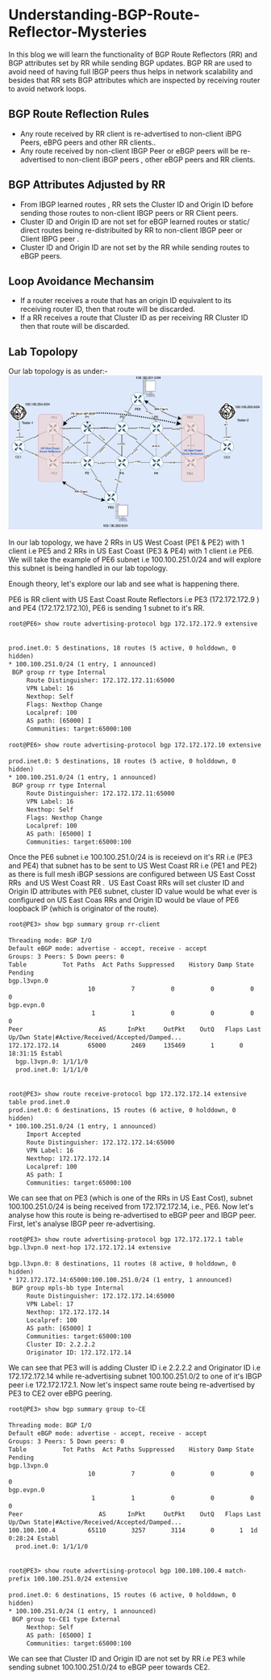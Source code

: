 # Understanding-BGP-Route-Reflector-Mysteries
In this blog we will learn the functionality of BGP Route Reflectors (RR) and BGP attributes set by RR while sending BGP updates. BGP RR are used to avoid need of having full IBGP peers thus helps in network scalability  and besides that RR sets BGP attributes which are inspected by receiving  router to avoid network loops. 

## BGP Route Reflection Rules 
* Any route received by RR client is re-advertised to non-client iBPG Peers, eBPG peers and other RR clients.. 
* Any route received by non-client IBGP Peer or eBGP peers will be re-advertised to non-client iBGP peers  , other eBGP peers and RR clients. 

## BGP Attributes Adjusted by RR
* From IBGP learned routes , RR sets the Cluster ID and Origin ID before sending those routes to non-client IBGP peers or RR Client peers. 
* Cluster ID and Origin ID are not set for eBGP learned routes or static/ direct routes being re-distribuited by RR to non-client IBGP peer or Client IBPG peer . 
* Cluster ID and Origin ID are not set by the RR while sending routes to eBGP peers.

## Loop Avoidance Mechansim 
* If a router receives a route that has an origin ID equivalent to its receiving router ID, then that route will be discarded.
*  If a RR receives a route that Cluster ID  as per receiving RR Cluster ID then that route will be discarded. 

## Lab Topolopy 
Our lab topology is as under:-
![lab](./images/lab.png)

In our lab topology, we have 2 RRs in US West Coast (PE1 & PE2) with 1 client i.e PE5 and 2 RRs in US East Coast (PE3 & PE4) with 1 client i.e PE6.  We will take the example of PE6 subnet i.e 100.100.251.0/24 and will explore this subnet is being handled in our lab topology.

Enough theory, let's explore our lab and see what is happening there. 

PE6 is RR client with US East Coast Route Reflectors i.e PE3 (172.172.172.9 ) and PE4 (172.172.172.10), PE6 is sending 1 subnet to it's RR. 

```
root@PE6> show route advertising-protocol bgp 172.172.172.9 extensive 


prod.inet.0: 5 destinations, 18 routes (5 active, 0 holddown, 0 hidden)
* 100.100.251.0/24 (1 entry, 1 announced)
 BGP group rr type Internal
     Route Distinguisher: 172.172.172.11:65000
     VPN Label: 16
     Nexthop: Self
     Flags: Nexthop Change
     Localpref: 100
     AS path: [65000] I 
     Communities: target:65000:100

root@PE6> show route advertising-protocol bgp 172.172.172.10 extensive   

prod.inet.0: 5 destinations, 18 routes (5 active, 0 holddown, 0 hidden)
* 100.100.251.0/24 (1 entry, 1 announced)
 BGP group rr type Internal
     Route Distinguisher: 172.172.172.11:65000
     VPN Label: 16
     Nexthop: Self
     Flags: Nexthop Change
     Localpref: 100
     AS path: [65000] I 
     Communities: target:65000:100
```
Once the PE6 subnet i.e 100.100.251.0/24 is is receievd on it's RR i.e (PE3 and PE4) that subnet has to be sent to US West Coast RR i.e (PE1 and PE2) as there is full mesh iBGP sessions are configured between US East Cosst RRs  and US West Coast RR .  US East Coast RRs will set cluster ID and Origin ID attributes with PE6 subnet, cluster ID value would be what ever is configured on US East Coas RRs and Origin ID would be vlaue of PE6 loopback IP (which is originator of the route). 


```
root@PE3> show bgp summary group rr-client 

Threading mode: BGP I/O
Default eBGP mode: advertise - accept, receive - accept
Groups: 3 Peers: 5 Down peers: 0
Table          Tot Paths  Act Paths Suppressed    History Damp State    Pending
bgp.l3vpn.0          
                      10          7          0          0          0          0
bgp.evpn.0           
                       1          1          0          0          0          0
Peer                     AS      InPkt     OutPkt    OutQ   Flaps Last Up/Dwn State|#Active/Received/Accepted/Damped...
172.172.172.14        65000       2469     135469       1       0    18:31:15 Establ
  bgp.l3vpn.0: 1/1/1/0
  prod.inet.0: 1/1/1/0


root@PE3> show route receive-protocol bgp 172.172.172.14 extensive table prod.inet.0 
prod.inet.0: 6 destinations, 15 routes (6 active, 0 holddown, 0 hidden)
* 100.100.251.0/24 (1 entry, 1 announced)
     Import Accepted
     Route Distinguisher: 172.172.172.14:65000
     VPN Label: 16
     Nexthop: 172.172.172.14
     Localpref: 100
     AS path: I 
     Communities: target:65000:100

```

We can see that on PE3 (which is one of the RRs in US East Cost), subnet 100.100.251.0/24 is being received from 172.172.172.14, i.e., PE6. Now let's analyse how this route is being re-advertised to eBGP peer and IBGP peer. First, let's analyse IBGP peer re-advertising.


```
root@PE3> show route advertising-protocol bgp 172.172.172.1 table bgp.l3vpn.0 next-hop 172.172.172.14 extensive 

bgp.l3vpn.0: 8 destinations, 11 routes (8 active, 0 holddown, 0 hidden)
* 172.172.172.14:65000:100.100.251.0/24 (1 entry, 1 announced)
 BGP group mpls-bb type Internal
     Route Distinguisher: 172.172.172.14:65000
     VPN Label: 17
     Nexthop: 172.172.172.14
     Localpref: 100
     AS path: [65000] I 
     Communities: target:65000:100
     Cluster ID: 2.2.2.2
     Originator ID: 172.172.172.14

```
We can see that PE3 will is adding Cluster ID i.e 2.2.2.2 and Originator ID i.e 172.172.172.14 while re-advertising subnet 100.100.251.0/2 to one of it's IBGP peer i.e 172.172.172.1. Now let's inspect same route being re-advertised by PE3 to CE2 over eBPG peering.


```
root@PE3> show bgp summary group to-CE

Threading mode: BGP I/O
Default eBGP mode: advertise - accept, receive - accept
Groups: 3 Peers: 5 Down peers: 0
Table          Tot Paths  Act Paths Suppressed    History Damp State    Pending
bgp.l3vpn.0          
                      10          7          0          0          0          0
bgp.evpn.0           
                       1          1          0          0          0          0
Peer                     AS      InPkt     OutPkt    OutQ   Flaps Last Up/Dwn State|#Active/Received/Accepted/Damped...
100.100.100.4         65110       3257       3114       0       1  1d 0:28:24 Establ
  prod.inet.0: 1/1/1/0


root@PE3> show route advertising-protocol bgp 100.100.100.4 match-prefix 100.100.251.0/24 extensive 

prod.inet.0: 6 destinations, 15 routes (6 active, 0 holddown, 0 hidden)
* 100.100.251.0/24 (1 entry, 1 announced)
 BGP group to-CE1 type External
     Nexthop: Self
     AS path: [65000] I 
     Communities: target:65000:100
```

We can see that Cluster ID and Origin ID are not set by RR i.e PE3 while sending subnet 100.100.251.0/24 to eBGP peer towards CE2.
